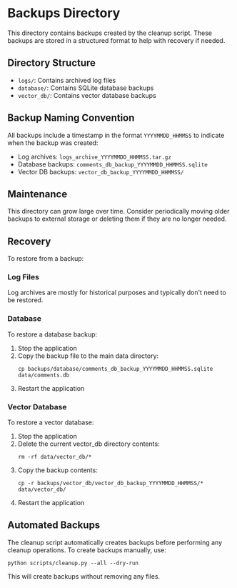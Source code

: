 # Backups Directory

This directory contains backups created by the cleanup script. These backups are stored in a structured format to help with recovery if needed.

## Directory Structure

- `logs/`: Contains archived log files
- `database/`: Contains SQLite database backups
- `vector_db/`: Contains vector database backups

## Backup Naming Convention

All backups include a timestamp in the format `YYYYMMDD_HHMMSS` to indicate when the backup was created:

- Log archives: `logs_archive_YYYYMMDD_HHMMSS.tar.gz`
- Database backups: `comments_db_backup_YYYYMMDD_HHMMSS.sqlite`
- Vector DB backups: `vector_db_backup_YYYYMMDD_HHMMSS/`

## Maintenance

This directory can grow large over time. Consider periodically moving older backups to external storage or deleting them if they are no longer needed.

## Recovery

To restore from a backup:

### Log Files

Log archives are mostly for historical purposes and typically don't need to be restored.

### Database

To restore a database backup:

1. Stop the application
2. Copy the backup file to the main data directory:
   ```
   cp backups/database/comments_db_backup_YYYYMMDD_HHMMSS.sqlite data/comments.db
   ```
3. Restart the application

### Vector Database

To restore a vector database:

1. Stop the application
2. Delete the current vector_db directory contents:
   ```
   rm -rf data/vector_db/*
   ```
3. Copy the backup contents:
   ```
   cp -r backups/vector_db/vector_db_backup_YYYYMMDD_HHMMSS/* data/vector_db/
   ```
4. Restart the application

## Automated Backups

The cleanup script automatically creates backups before performing any cleanup operations. To create backups manually, use:

```
python scripts/cleanup.py --all --dry-run
```

This will create backups without removing any files.
